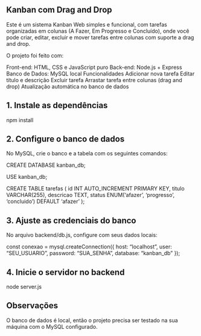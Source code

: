 ## Kanban com Drag and Drop ##
Este é um sistema Kanban Web simples e funcional, com tarefas organizadas em colunas (A Fazer, Em Progresso e Concluído), onde você pode criar, editar, excluir e mover tarefas entre colunas com suporte a drag and drop.

O projeto foi feito com:

Front-end: HTML, CSS e JavaScript puro
Back-end: Node.js + Express
Banco de Dados: MySQL local
Funcionalidades
Adicionar nova tarefa
Editar título e descrição
Excluir tarefa
Arrastar tarefa entre colunas (drag and drop)
Atualização automática no banco de dados

## 1. Instale as dependências ##
npm install

## 2. Configure o banco de dados ##
No MySQL, crie o banco e a tabela com os seguintes comandos:

CREATE DATABASE kanban_db;

USE kanban_db;

CREATE TABLE tarefas ( id INT AUTO_INCREMENT PRIMARY KEY, titulo VARCHAR(255), descricao TEXT, status ENUM(‘afazer’, ‘progresso’, ‘concluido’) DEFAULT ‘afazer’ );

## 3. Ajuste as credenciais do banco ##
No arquivo backend/db.js, configure com seus dados locais:

const conexao = mysql.createConnection({ host: “localhost”, user: “SEU_USUARIO”, password: “SUA_SENHA”, database: “kanban_db” });

## 4. Inicie o servidor no backend ##
node server.js

## Observações ##
O banco de dados é local, então o projeto precisa ser testado na sua máquina com o MySQL configurado.
